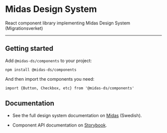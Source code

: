 # Midas Design System

React component library implementing Midas Design System (Migrationsverket)

---

## Getting started

Add `@midas-ds/components` to your project:

```
npm install @midas-ds/components
```

And then import the components you need:

```
import {Button, Checkbox, etc} from '@midas-ds/components'
```

## Documentation

- See the full design system documentation on [Midas](https://designsystem.migrationsverket.se/) (Swedish).

- Component API documentation on [Storybook](https://main--6810d578d5507438df0f0d22.chromatic.com).
